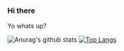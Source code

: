 ### Hi there 

Yo whats up?

![Anurag's github stats](https://github-readme-stats.vercel.app/api?username=xhanalexander&show_icons=true&theme=tokyonight)
[![Top Langs](https://github-readme-stats.vercel.app/api/top-langs/?username=xhanalexander&layout=compact)](https://github.com/anuraghazra/github-readme-stats)
